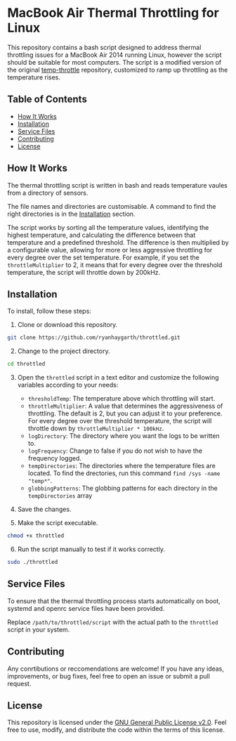 # MacBook Air Thermal Throttling for Linux

This repository contains a bash script designed to address thermal throttling issues for a MacBook Air 2014 running Linux, however the script should be suitable for most computers. The script is a modified version of the original [temp-throttle](https://github.com/Sepero/temp-throttle) repository, customized to ramp up throttling as the temperature rises.

## Table of Contents
- [How It Works](#how-it-works)
- [Installation](#installation)
- [Service Files](#service-files)
- [Contributing](#contributing)
- [License](#license)

## How It Works

The thermal throttling script is written in bash and reads temperature vaules from a directory of sensors.

The file names and directories are customisable. A command to find the right directories is in the [Installation](#installation) section.

The script works by sorting all the temperature values, identifying the highest temperature, and calculating the difference between that temperature and a predefined threshold. The difference is then multiplied by a configurable value, allowing for more or less aggressive throttling for every degree over the set temperature. For example, if you set the `throttleMultiplier` to 2, it means that for every degree over the threshold temperature, the script will throttle down by 200kHz.

## Installation

To install, follow these steps:

1. Clone or download this repository.

```bash
git clone https://github.com/ryanhaygarth/throttled.git
```

2. Change to the project directory.

```bash
cd throttled
```

3. Open the `throttled` script in a text editor and customize the following variables according to your needs:

   - `thresholdTemp`: The temperature above which throttling will start.
   - `throttleMultiplier`: A value that determines the aggressiveness of throttling. The default is 2, but you can adjust it to your preference. For every degree over the threshold temperature, the script will throttle down by `throttleMultiplier * 100kHz`.
   - `logDirectory`: The directory where you want the logs to be written to.
   - `logFrequency`: Change to false if you do not wish to have the frequency logged.
   - `tempDirectories`: The directories where the temperature files are located. To find the drectories, run this command `find /sys -name "temp*"`.
   - `globbingPatterns`: The globbing patterns for each directory in the `tempDirectories` array

4. Save the changes.

5. Make the script executable.

```bash
chmod +x throttled
```

6. Run the script manually to test if it works correctly.

```bash
sudo ./throttled
```

## Service Files

To ensure that the thermal throttling process starts automatically on boot, systemd and openrc service files have been provided.

Replace `/path/to/throttled/script` with the actual path to the `throttled` script in your system.

## Contributing

Any conrtibutions or reccomendations are welcome! If you have any ideas, improvements, or bug fixes, feel free to open an issue or submit a pull request.

## License

This repository is licensed under the [GNU General Public License v2.0](LICENSE). Feel free to use, modify, and distribute the code within the terms of this license.
